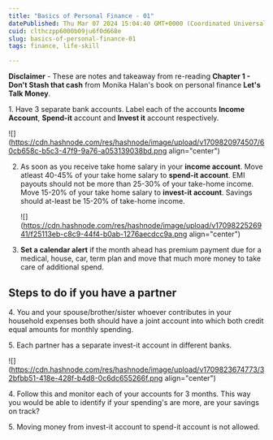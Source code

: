 ```yaml
---
title: "Basics of Personal Finance - 01"
datePublished: Thu Mar 07 2024 15:04:40 GMT+0000 (Coordinated Universal Time)
cuid: clthczpp6000b09ju6f0d668e
slug: basics-of-personal-finance-01
tags: finance, life-skill

---
```


**Disclaimer** - These are notes and takeaway from re-reading **Chapter 1 - Don't Stash that cash** from Monika Halan's book on personal finance **Let's Talk Money**.

1\. Have 3 separate bank accounts. Label each of the accounts **Income Account**, **Spend-it** account and **Invest it** account respectively.

![](https://cdn.hashnode.com/res/hashnode/image/upload/v1709820974507/60cb658c-b5c3-47f9-9a76-a053139038bd.png align="center")

2. As soon as you receive take home salary in your **income account**. Move atleast 40-45% of your take home salary to **spend-it account**. EMI payouts should not be more than 25-30% of your take-home income. Move 15-20% of your take home salary to **invest-it account**. Savings should at-least be 15-20% of take-home income.
    
    ![](https://cdn.hashnode.com/res/hashnode/image/upload/v1709822526941/f25113eb-c8c9-44f4-b0ab-1276aecdcc9a.png align="center")
    
3. **Set a calendar alert** if the month ahead has premium payment due for a medical, house, car, term plan and move that much more money to take care of additional spend.
    

## Steps to do if you have a partner

4\. You and your spouse/brother/sister whoever contributes in your household expenses both should have a joint account into which both credit equal amounts for monthly spending.

5\. Each partner has a separate invest-it account in different banks.

![](https://cdn.hashnode.com/res/hashnode/image/upload/v1709823674773/32bfbb51-418e-428f-b4d8-0c6dc655266f.png align="center")

4\. Follow this and monitor each of your accounts for 3 months. This way you would be able to identify if your spending's are more, are your savings on track?

5\. Moving money from invest-it account to spend-it account is not allowed.